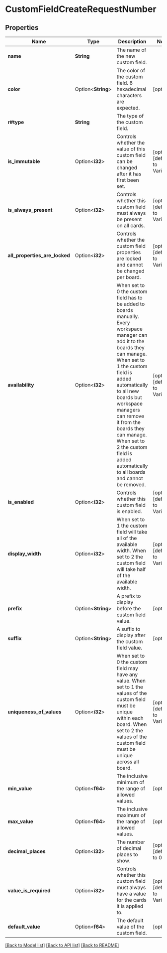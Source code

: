 # CustomFieldCreateRequestNumber

## Properties

Name | Type | Description | Notes
------------ | ------------- | ------------- | -------------
**name** | **String** | The name of the new custom field. | 
**color** | Option<**String**> | The color of the custom field. 6 hexadecimal characters are expected. | [optional]
**r#type** | **String** | The type of the custom field. | 
**is_immutable** | Option<**i32**> | Controls whether the value of this custom field can be changed after it has first been set. | [optional][default to Variant0]
**is_always_present** | Option<**i32**> | Controls whether this custom field must always be present on all cards. | [optional][default to Variant0]
**all_properties_are_locked** | Option<**i32**> | Controls whether the custom field properties are locked and cannot be changed per board. | [optional][default to Variant0]
**availability** | Option<**i32**> | When set to 0 the custom field has to be added to boards manually. Every workspace manager can add it to the boards they can manage. When set to 1 the custom field is added automatically to all new boards but workspace managers can remove it from the boards they can manage. When set to 2 the custom field is added automatically to all boards and cannot be removed. | [optional][default to Variant0]
**is_enabled** | Option<**i32**> | Controls whether this custom field is enabled. | [optional][default to Variant1]
**display_width** | Option<**i32**> | When set to 1 the custom field will take all of the available width. When set to 2 the custom field will take half of the available width. | [optional][default to Variant2]
**prefix** | Option<**String**> | A prefix to display before the custom field value. | [optional]
**suffix** | Option<**String**> | A suffix to display after the custom field value. | [optional]
**uniqueness_of_values** | Option<**i32**> | When set to 0 the custom field may have any value. When set to 1 the values of the custom field must be unique within each board. When set to 2 the values of the custom field must be unique across all board. | [optional][default to Variant0]
**min_value** | Option<**f64**> | The inclusive minimum of the range of allowed values. | [optional]
**max_value** | Option<**f64**> | The inclusive maximum of the range of allowed values. | [optional]
**decimal_places** | Option<**i32**> | The number of decimal places to show. | [optional][default to 0]
**value_is_required** | Option<**i32**> | Controls whether this custom field must always have a value for the cards it is applied to. | [optional][default to Variant0]
**default_value** | Option<**f64**> | The default value of the custom field. | [optional]

[[Back to Model list]](../README.md#documentation-for-models) [[Back to API list]](../README.md#documentation-for-api-endpoints) [[Back to README]](../README.md)


